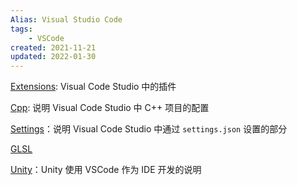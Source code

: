 ```yaml
---
Alias: Visual Studio Code
tags: 
    - VSCode
created: 2021-11-21
updated: 2022-01-30
---
```


[Extensions](VSCode/Extensions.md): Visual Code Studio 中的插件

[Cpp](VSCode/Cpp.md): 说明 Visual Code Studio 中 C++ 项目的配置

[Settings](VSCode/Settings.md)：说明 Visual Code Studio 中通过 `settings.json` 设置的部分

[GLSL](VSCode/GLSL.md)

[Unity](VSCode/Unity.md)：Unity 使用 VSCode 作为 IDE 开发的说明
